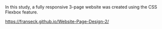 In this study, a fully responsive 3-page website was created using the CSS Flexbox feature.

https://franseck.github.io/Website-Page-Design-2/
